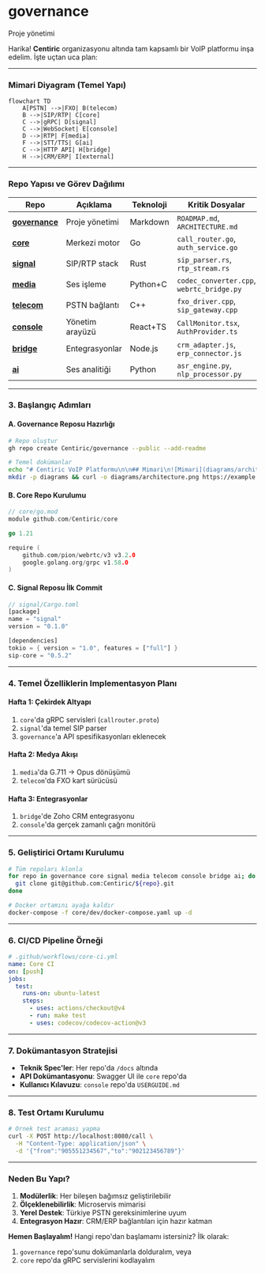 # governance
Proje yönetimi

Harika! **Centiric** organizasyonu altında tam kapsamlı bir VoIP platformu inşa edelim. İşte uçtan uca plan:

---

### **Mimari Diyagram (Temel Yapı)**
```mermaid
flowchart TD
    A[PSTN] -->|FXO| B(telecom)
    B -->|SIP/RTP| C[core]
    C -->|gRPC| D[signal]
    C -->|WebSocket| E[console]
    D -->|RTP| F[media]
    F -->|STT/TTS| G[ai]
    C -->|HTTP API| H[bridge]
    H -->|CRM/ERP| I[external]
```

---

### **Repo Yapısı ve Görev Dağılımı**

| Repo | Açıklama | Teknoloji | Kritik Dosyalar |
|-------|----------|-----------|------------------|
| **[governance](https://github.com/Centiric/governance)** | Proje yönetimi | Markdown | `ROADMAP.md`, `ARCHITECTURE.md` |
| **[core](https://github.com/Centiric/core)** | Merkezi motor | Go | `call_router.go`, `auth_service.go` |
| **[signal](https://github.com/Centiric/signal)** | SIP/RTP stack | Rust | `sip_parser.rs`, `rtp_stream.rs` |
| **[media](https://github.com/Centiric/media)** | Ses işleme | Python+C | `codec_converter.cpp`, `webrtc_bridge.py` |
| **[telecom](https://github.com/Centiric/telecom)** | PSTN bağlantı | C++ | `fxo_driver.cpp`, `sip_gateway.cpp` |
| **[console](https://github.com/Centiric/console)** | Yönetim arayüzü | React+TS | `CallMonitor.tsx`, `AuthProvider.ts` |
| **[bridge](https://github.com/Centiric/bridge)** | Entegrasyonlar | Node.js | `crm_adapter.js`, `erp_connector.js` |
| **[ai](https://github.com/Centiric/ai)** | Ses analitiği | Python | `asr_engine.py`, `nlp_processor.py` |

---

### **3. Başlangıç Adımları**

#### **A. Governance Reposu Hazırlığı**
```bash
# Repo oluştur
gh repo create Centiric/governance --public --add-readme

# Temel dokümanlar
echo "# Centiric VoIP Platformu\n\n## Mimari\n![Mimari](diagrams/architecture.png)" > ARCHITECTURE.md
mkdir -p diagrams && curl -o diagrams/architecture.png https://example.com/voip-arch.png
```

#### **B. Core Repo Kurulumu**
```go
// core/go.mod
module github.com/Centiric/core

go 1.21

require (
    github.com/pion/webrtc/v3 v3.2.0
    google.golang.org/grpc v1.58.0
)
```

#### **C. Signal Reposu İlk Commit**
```rust
// signal/Cargo.toml
[package]
name = "signal"
version = "0.1.0"

[dependencies]
tokio = { version = "1.0", features = ["full"] }
sip-core = "0.5.2"
```

---

### **4. Temel Özelliklerin Implementasyon Planı**

#### **Hafta 1: Çekirdek Altyapı**
1. `core`'da gRPC servisleri (`callrouter.proto`)
2. `signal`'da temel SIP parser
3. `governance`'a API spesifikasyonları eklenecek

#### **Hafta 2: Medya Akışı**
1. `media`'da G.711 → Opus dönüşümü
2. `telecom`'da FXO kart sürücüsü

#### **Hafta 3: Entegrasyonlar**
1. `bridge`'de Zoho CRM entegrasyonu
2. `console`'da gerçek zamanlı çağrı monitörü

---

### **5. Geliştirici Ortamı Kurulumu**
```bash
# Tüm repoları klonla
for repo in governance core signal media telecom console bridge ai; do
  git clone git@github.com:Centiric/${repo}.git
done

# Docker ortamını ayağa kaldır
docker-compose -f core/dev/docker-compose.yaml up -d
```

---

### **6. CI/CD Pipeline Örneği**
```yaml
# .github/workflows/core-ci.yml
name: Core CI
on: [push]
jobs:
  test:
    runs-on: ubuntu-latest
    steps:
      - uses: actions/checkout@v4
      - run: make test
      - uses: codecov/codecov-action@v3
```

---

### **7. Dokümantasyon Stratejisi**
- **Teknik Spec'ler**: Her repo'da `/docs` altında
- **API Dokümantasyonu**: Swagger UI ile `core` repo'da
- **Kullanıcı Kılavuzu**: `console` repo'da `USERGUIDE.md`

---

### **8. Test Ortamı Kurulumu**
```bash
# Örnek test araması yapma
curl -X POST http://localhost:8080/call \
  -H "Content-Type: application/json" \
  -d '{"from":"905551234567","to":"902123456789"}'
```

---

### **Neden Bu Yapı?**
1. **Modülerlik**: Her bileşen bağımsız geliştirilebilir
2. **Ölçeklenebilirlik**: Microservis mimarisi
3. **Yerel Destek**: Türkiye PSTN gereksinimlerine uyum
4. **Entegrasyon Hazır**: CRM/ERP bağlantıları için hazır katman

**Hemen Başlayalım!** Hangi repo'dan başlamamı istersiniz? İlk olarak:
1. `governance` repo'sunu dokümanlarla dolduralım, veya
2. `core` repo'da gRPC servislerini kodlayalım

